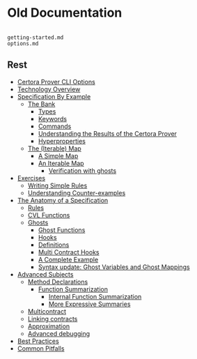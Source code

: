 Old Documentation
=================

```{toctree}

getting-started.md
options.md
```

## Rest
 - [Certora Prover CLI Options](Certora-Prover-CLI-Options_7340043.html)
 - [Technology Overview](Technology-Overview_41058586.html)
 - [Specification By Example](Specification-By-Example_5243036.html)
   - [The Bank](The-Bank_7340088.html)
     - [Types](Types_7340101.html)
     - [Keywords](Keywords_5243070.html)
     - [Commands](Commands_7274535.html)
     - [Understanding the Results of the Certora Prover](Understanding-the-Results-of-the-Certora-Prover_7340113.html)
     - [Hyperproperties](Hyperproperties_7307313.html)
   - [The (Iterable) Map](41255215.html)
     - [A Simple Map](A-Simple-Map_41124258.html)
     - [An Iterable Map](An-Iterable-Map_41124276.html)
       - [Verification with ghosts](Verification-with-ghosts_41124291.html)
 - [Exercises](Exercises_41255285.html)
   - [Writing Simple Rules](Writing-Simple-Rules_41157051.html)
   - [Understanding Counter-examples](Understanding-Counter-examples_41157061.html)
 - [The Anatomy of a Specification](The-Anatomy-of-a-Specification_238845999.html)
   - [Rules](Rules_250871831.html)
   - [CVL Functions](CVL-Functions_238846033.html)
   - [Ghosts](Ghosts_41156805.html)
     - [Ghost Functions](Ghost-Functions_3014665.html)
     - [Hooks](Hooks_41156829.html)
     - [Definitions](Definitions_41156868.html)
     - [Multi Contract Hooks](Multi-Contract-Hooks_41124153.html)
     - [A Complete Example](A-Complete-Example_41058562.html)
     - [Syntax update: Ghost Variables and Ghost Mappings](281149491.html)
 - [Advanced Subjects](Advanced-Subjects_3080193.html)
   - [Method Declarations](Method-Declarations_181960777.html)
     - [Function Summarization](Function-Summarization_41058462.html)
       - [Internal Function Summarization](Internal-Function-Summarization_41156754.html)
       - [More Expressive Summaries](More-Expressive-Summaries_250904596.html)
   - [Multicontract](Multicontract_41124333.html)
   - [Linking contracts](Linking-contracts_41255309.html)
   - [Approximation](Approximation_41255047.html)
   - [Advanced debugging](Advanced-debugging_41058656.html)
 - [Best Practices](Best-Practices_41058663.html)
 - [Common Pitfalls](Common-Pitfalls_41124372.html)

